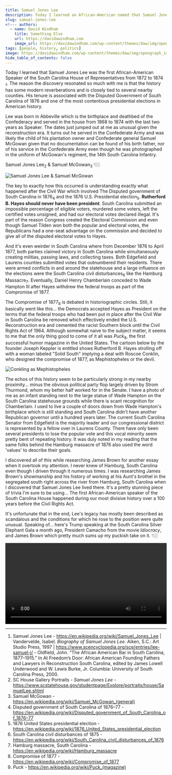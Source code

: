 ```yaml
---
title: Samuel Jones Lee 
description: Today I learned an African-American named that Samuel Jones Lee was Speaker of the House from 1872 to 1874 in the South Carolina House of Representatives.
slug: samuel-jones-lee
<!--- authors:
  - name: David Windham
    title: Something Else
    url: https://davidawindham.com
    image_url: https://davidawindham.com/wp-content/themes/daw/img/opengraph_image.jpg -->
tags: [people, history, politics]
image: https://davidawindham.com/wp-content/themes/daw/img/opengraph_image.jpg
hide_table_of_contents: false
---
```


Today I learned that Samuel Jones Lee was the first African-American Speaker of the South Carolina House of Representatives from 1872 to 1874 <sub>1</sub>. The reason the discovery resonated so much with me is that the history has some modern reverberations and is closely tied to several nearby counties. His tenure is associated with the Disputed Government of South Carolina of 1876 and one of the most contentious presidential elections in American history.

<!--truncate-->



Lee was born in Abbeville which is the birthplace and deathbed of the Confederacy and served in the house from 1868 to 1874 with the last two years as Speaker. The dates just jumped out at me as unusual given the reconstruction era. It turns out he served in the 
Confederate Army and was likely the child of his plantation owner and Confederate general Samuel McGowan given that no documentation can be found of his birth father, nor of his service in the Confederate Army even though he was photographed in the uniform of McGowan's regiment, the 14th South Carolina Infantry.

Samuel Jones Lee<sub>2</sub> & Samuel McGowan<sub>3</sub> 👇🏼

![Samuel Jones Lee & Samuel McGowan](/img/samuel_jones_lee.jpg)

The key to exactly how this occurred is understanding exactly what happened after the Civil War which involved The Disputed government of South Carolina in 1876<sub>4</sub> and the 1876 U.S. Presidential election<sub>5</sub>. **Rutherford B. Hayes should never have been president**. South Carolina submitted an impossible percentage of eligible voters, murdered some voters, left the certified votes unsigned, and had our electoral votes declared illegal. It's part of the reason Congress created the Electoral Commission and even though Samuel Tilden won both the popular and electoral votes, the Republicans had a one-seat advantage on the commission and decided to give all of the disputed electoral votes to Hayes.

And it's even weirder in South Carolina where from December 1876 to April 1877, both parties claimed victory in South Carolina while simultaneously creating militias, passing laws, and collecting taxes. Both Edgefield and Laurens counties submitted votes that outnumbered their residents. There were armed conflicts in and around the statehouse and a large influence on the elections were the South Carolina civil disturbances<sub>6</sub> like the Hamburg Massacre<sub>7</sub>. Eventually, Daniel Henry Chamberlain conceded to Wade Hampton III after Hayes withdrew the federal troops as part of the Compromise of 1877.


The Compromise of 1877<sub>8</sub> is debated in historiographic circles. Still, it basically went like this... the Democrats accepted Hayes as President on the terms that the federal troops who had been put in place after the Civil War in South Carolina be removed which effectively ended the U.S. Reconstruction era and cemented the racist Southern block until the Civil Rights Act of 1964. Although somewhat naive to the subject matter, it seems to me that the only thing good to come of it all was _Puck_<sub>8</sub>, the first successful humor magazine in the United States. The cartoon below by the founder Joseph Keppler is entitled shows Rutherford B. Hayes strolling off with a woman labeled "Solid South" implying a deal with Roscoe Conklin, who designed the compromise of 1877, as Mephistopheles or the devil.  

![Conkling as Mephistopheles](/img/puck_mephistopheles.jpg)


The echos of this history seem to be particularly strong in my nearby proximity... minus the obvious political party flop largely driven by Strom Thurmond, whom my better half worked for in the Senate. I have a photo of me as an infant standing next to the large statue of Wade Hampton on the South Carolina statehouse grounds while there is scant recognition for Chamberlain. I used to live a couple of doors down from Wade Hampton's birthplace which is still standing and South Carolina didn't have another Republican governor until a hundred years later. The current South Carolina Senator from Edgefield is the majority leader and our congressional district is represented by a fellow over in Laurens County. There have only been several presidents to lose the popular vote and this vocal minority seem pretty bent of repeating history. It was duly noted in my reading that the same folks behind the Hamburg massacre of 1876 also used the word 'values' to describe their goals.

I discovered all of this while researching James Brown for another essay when it overtook my attention. I never knew of Hamburg, South Carolina even though I driven through it numerous times. I was researching James Brown's showmanship and his history of working at his Aunt's brothel in the segregated south right across the river from Hamburg, South Carolina when I discovered that Samuel Jones Lee lived there. It's a pretty stunning piece of trivia I'm sure to be using... The first African-American speaker of the South Carolina House happened during our most divisive history over a 100 years before the Civil Rights Act.

It's unfortunate that in the end, Lee's legacy has mostly been described as scandalous and the conditions for which he rose to the position were quite unusual.  Speaking of... here's Trump speaking at the South Carolina Silver Elephant Gala a month ago, President Camacho from the movie _Idiocracy_, and James Brown which pretty much sums up my puckish take on it. 👇🏼

<video src="https://davidawindham.com/media/idiocracy_trump_jb.mp4" width="100%" controls="controls">
</video>

---

1. Samuel Jones Lee - <https://en.wikipedia.org/wiki/Samuel_Jones_Lee> | Vandervelde, Isabel. _Biography of Samuel Jones Lee_. Aiken, S.C.: Art Studio Press, 1997 | <https://www.scencyclopedia.org/sce/entries/lee-samuel-j/> - Oldfield, John. “The African American Bar in South Carolina, 1877–1915.” In At Freedom’s Door: African American Founding Fathers and Lawyers in Reconstruction South Carolina, edited by James Lowell Underwood and W. Lewis Burke, Jr. Columbia: University of South Carolina Press, 2000.
2. SC House Gallery Portraits - _Samuel Jones Lee_ - <https://www.scstatehouse.gov/studentpage/Explore/portraits/house/SamuelLee.shtml>
3. Samuel McGowan - <https://en.wikipedia.org/wiki/Samuel_McGowan_(general)>
4. Disputed government of South Carolina of 1876–77 - <https://en.wikipedia.org/wiki/Disputed_government_of_South_Carolina_of_1876–77>
5. 1876 United States presidential election - <https://en.wikipedia.org/wiki/1876_United_States_presidential_election>
6. South Carolina civil disturbances of 1875 - <https://en.wikipedia.org/wiki/South_Carolina_civil_disturbances_of_1876>
7. Hamburg massacre, South Carolina - <https://en.wikipedia.org/wiki/Hamburg_massacre>
8. Compromise of 1877 - <https://en.wikipedia.org/wiki/Compromise_of_1877>
9. _Puck_ - <https://en.wikipedia.org/wiki/Puck_(magazine)>
